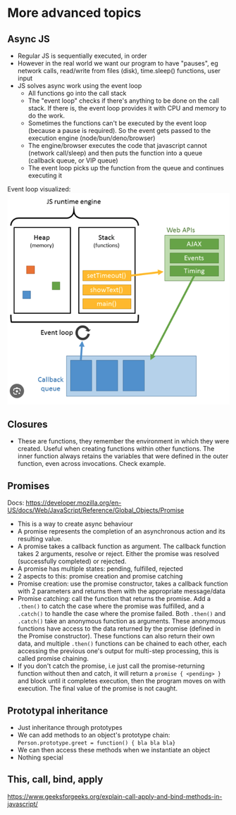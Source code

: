 # More advanced topics

## Async JS

- Regular JS is sequentially executed, in order
- However in the real world we want our program to have "pauses", eg network calls, read/write from files (disk), time.sleep() functions, user input
- JS solves async work using the event loop
  - All functions go into the call stack
  - The "event loop" checks if there's anything to be done on the call stack. If there is, the event loop provides it with CPU and memory to do the work.
  - Sometimes the functions can't be executed by the event loop (because a pause is required). So the event gets passed to the execution engine (node/bun/deno/browser)
  - The engine/browser executes the code that javascript cannot (network call/sleep) and then puts the function into a queue (callback queue, or VIP queue)
  - The event loop picks up the function from the queue and continues executing it

Event loop visualized:
![event loop](../img/event_loop.png)

## Closures

- These are functions, they remember the environment in which they were created. Useful when creating functions within other functions. The inner function always retains the variables that were defined in the outer function, even across invocations. Check example.

## Promises

Docs: https://developer.mozilla.org/en-US/docs/Web/JavaScript/Reference/Global_Objects/Promise

- This is a way to create async behaviour
- A promise represents the completion of an asynchronous action and its resulting value.
- A promise takes a callback function as argument. The callback function takes 2 arguments, resolve or reject. Either the promise was resolved (successfully completed) or rejected.
- A promise has multiple states: pending, fulfilled, rejected
- 2 aspects to this: promise creation and promise catching
- Promise creation: use the promise constructor, takes a callback function with 2 parameters and returns them with the appropriate message/data
- Promise catching: call the function that returns the promise. Add a `.then()` to catch the case where the promise was fulfilled, and a `.catch()` to handle the case where the promise failed. Both `.then()` and `.catch()` take an anonymous function as arguments. These anonymous functions have access to the data returned by the promise (defined in the Promise constructor). These functions can also return their own data, and multiple `.then()` functions can be chained to each other, each accessing the previous one's output for multi-step processing, this is called promise chaining.
- If you don't catch the promise, i.e just call the promise-returning function without then and catch, it will return a `promise { <pending> }` and block until it completes execution, then the program moves on with execution. The final value of the promise is not caught.

## Prototypal inheritance

- Just inheritance through prototypes
- We can add methods to an object's prototype chain: `Person.prototype.greet = function() { bla bla bla}`
- We can then access these methods when we instantiate an object
- Nothing special

## This, call, bind, apply

https://www.geeksforgeeks.org/explain-call-apply-and-bind-methods-in-javascript/
